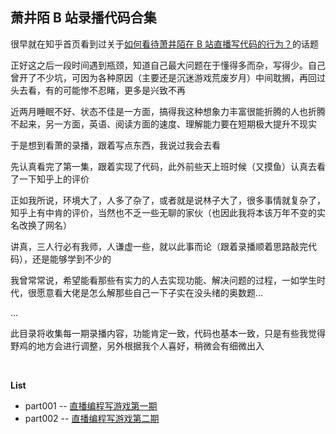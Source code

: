 ## 萧井陌 B 站录播代码合集

很早就在知乎首页看到过关于[如何看待萧井陌在 B 站直播写代码的行为？](https://www.zhihu.com/question/62436454)的话题

正好这之后一段时间遇到瓶颈，知道自己最大问题在于懂得多而杂，写得少。自己曾开了不少坑，可因为各种原因（主要还是沉迷游戏荒废岁月）中间耽搁，再回过头去看，有的可能惨不忍睹，更多是兴致不再

近两月睡眠不好、状态不佳是一方面，搞得我这种想象力丰富很能折腾的人也折腾不起来，另一方面，英语、阅读方面的速度、理解能力要在短期极大提升不现实

于是想到看萧的录播，跟着写点东西，我说过我会去看

先认真看完了第一集，跟着实现了代码，此外前些天上班时候（又摸鱼）认真去看了一下知乎上的评价

正如我所说，环境大了，人多了杂了，或者就是说林子大了，很多事情就复杂了，知乎上有中肯的评价，当然也不乏一些无聊的家伙（也因此我将本该万年不变的实名改换了网名）

讲真，三人行必有我师，人谦虚一些，就以此事而论（跟着录播顺着思路敲完代码），还是能够学到不少的

我曾常常说，希望能看那些有实力的人去实现功能、解决问题的过程，一如学生时代，很愿意看大佬是怎么解那些自己一下子实在没头绪的奥数题...

...

此目录将收集每一期录播内容，功能肯定一致，代码也基本一致，只是有些我觉得野鸡的地方会进行调整，另外根据我个人喜好，稍微会有细微出入

&nbsp;

**List**

* part001 -- [直播编程写游戏第一期](https://www.bilibili.com/video/av12138532/)
* part002 -- [直播编程写游戏第二期](https://www.bilibili.com/video/av12168808/)